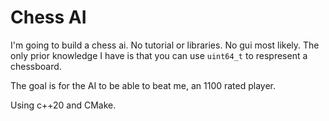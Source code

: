 # Chess AI

I'm going to build a chess ai. No tutorial or libraries. No gui most likely. The only prior knowledge I have is that you can use `uint64_t` to respresent a chessboard.  

The goal is for the AI to be able to beat me, an 1100 rated player.  

Using c++20 and CMake.
